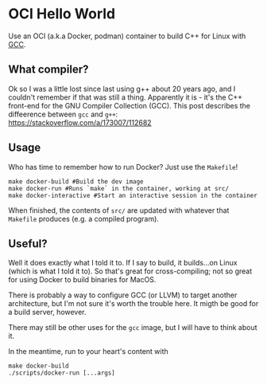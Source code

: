 # OCI Hello World

Use an OCI (a.k.a Docker, podman) container to build C++ for Linux with
[GCC](https://hub.docker.com/_/gcc).

## What compiler?

Ok so I was a little lost since last using g++ about 20 years ago, and I couldn't remember if that
was still a thing.  Apparently it is - it's the C++ front-end for the GNU Compiler Collection (GCC).
This post describes the diffeerence between `gcc` and `g++`:
<https://stackoverflow.com/a/173007/112682>

## Usage

Who has time to remember how to run Docker?  Just use the `Makefile`!

```shell
make docker-build #Build the dev image
make docker-run #Runs `make` in the container, working at src/
make docker-interactive #Start an interactive session in the container
```

When finished, the contents of `src/` are updated with whatever that `Makefile`
produces (e.g. a compiled program).

## Useful?

Well it does exactly what I told it to.  If I say to build, it builds...on Linux (which is what I
told it to).  So that's great for cross-compiling; not so great for using Docker to build binaries
for MacOS.

There is probably a way to configure GCC (or LLVM) to target another architecture, but I'm not sure
it's worth the trouble here.  It migth be good for a build server, however.

There may still be other uses for the `gcc` image, but I will have to think about it.

In the meantime, run to your heart's content with

```shell
make docker-build
./scripts/docker-run [...args]
```
